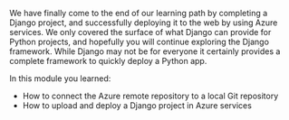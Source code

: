 We have finally come to the end of our learning path by completing a Django project, and successfully deploying it to the web by using Azure services. We only covered the surface of what Django can provide for Python projects, and hopefully you will continue exploring the Django framework. While Django may not be for everyone it certainly provides a complete framework to quickly deploy a Python app.

In this module you learned:
- How to connect the Azure remote repository to a local Git repository
- How to upload and deploy a Django project in Azure services